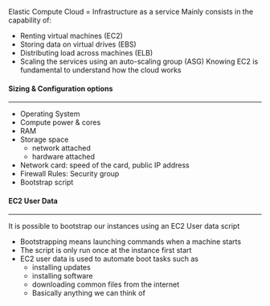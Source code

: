 Elastic Compute Cloud = Infrastructure as a service
Mainly consists in the capability of: 
- Renting virtual machines (EC2)
- Storing data on virtual drives (EBS)
- Distributing load across machines (ELB)
- Scaling the services using an auto-scaling group (ASG)
Knowing EC2 is fundamental to understand how the cloud works

#### Sizing & Configuration options
---
- Operating System
- Compute power & cores
- RAM
- Storage space
	- network attached
	- hardware attached
- Network card: speed of the card, public IP address
- Firewall Rules: Security group
- Bootstrap script 

#### EC2 User Data
---
It is possible to bootstrap our instances using an EC2 User data script 
- Bootstrapping means launching commands when a machine starts
- The script is only run once at the instance first start 
- EC2 user data is used to automate boot tasks such as 
	- installing updates
	- installing software
	- downloading common files from the internet
	- Basically anything we can think of
